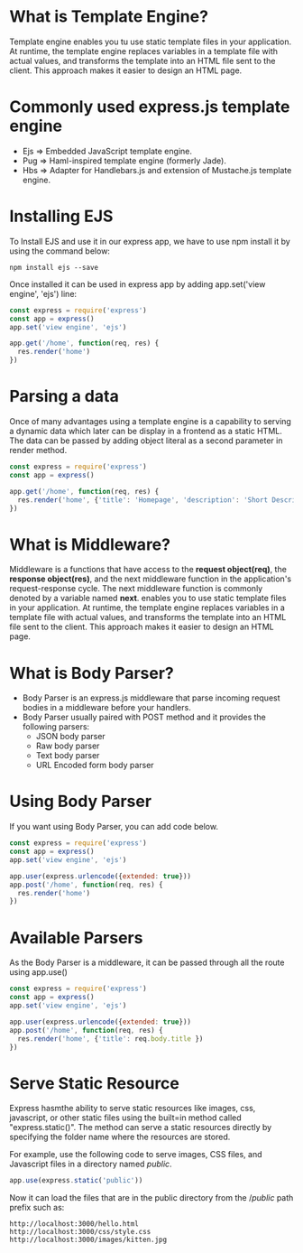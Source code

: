 # What is Template Engine?
Template engine enables you tu use static template files in your application. At runtime, the template engine replaces variables in a template file with actual values, and transforms the template into an HTML file sent to the client. This approach makes it easier to design an HTML page.

# Commonly used express.js template engine
- Ejs => Embedded JavaScript template engine.
- Pug => Haml-inspired template engine (formerly Jade).
- Hbs => Adapter for Handlebars.js and extension of Mustache.js template engine.

# Installing EJS
To Install EJS and use it in our express app, we have to use npm install it by using the command below:
```
npm install ejs --save
```
Once installed it can be used in express app by adding app.set('view engine', 'ejs') line:
```js
const express = require('express')
const app = express()
app.set('view engine', 'ejs')

app.get('/home', function(req, res) {
  res.render('home')
})
```

# Parsing a data
Once of many advantages using a template engine is a capability to serving a dynamic data which later can be display in a frontend as a static HTML. The data can be passed by adding object literal as a second parameter in render method.
```js
const express = require('express')
const app = express()

app.get('/home', function(req, res) {
  res.render('home', {'title': 'Homepage', 'description': 'Short Description'})
})
```

# What is Middleware?
Middleware is a functions that have access to the **request object(req)**, the **response object(res)**, and the next middleware function in the application's request-response cycle. The next middleware function is commonly denoted by a variable named **next**. enables you to use static template files in your application. At runtime, the template engine replaces variables in a template file with actual values, and transforms the template into an HTML file sent to the client. This approach makes it easier to design an HTML page.

# What is Body Parser?
- Body Parser is an express.js middleware that parse incoming request bodies in a middleware before your handlers.
- Body Parser usually paired with POST method and it provides the following parsers:
  - JSON body parser
  - Raw body parser
  - Text body parser
  - URL Encoded form body parser
  
# Using Body Parser
If you want using Body Parser, you can add code below.
```js
const express = require('express')
const app = express()
app.set('view engine', 'ejs')

app.user(express.urlencode({extended: true}))
app.post('/home', function(req, res) {
  res.render('home')
})
```

# Available Parsers
As the Body Parser is a middleware, it can be passed through all the route using app.use()

```js
const express = require('express')
const app = express()
app.set('view engine', 'ejs')

app.user(express.urlencode({extended: true}))
app.post('/home', function(req, res) {
  res.render('home', {'title': req.body.title })
})
```

# Serve Static Resource
Express hasmthe ability to serve static resources like images, css, javascript, or other static files using the built=in method called "express.static()". The method can serve a static resources directly by specifying the folder name where the resources are stored.

For example, use the following code to serve images, CSS files, and Javascript files in a directory named *public*.
```js
app.use(express.static('public'))
```

Now it can load the files that are in the public directory from the /*public* path prefix such as:
```
http://localhost:3000/hello.html
http://localhost:3000/css/style.css
http://localhost:3000/images/kitten.jpg
```
